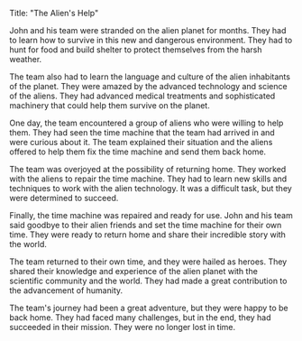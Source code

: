 Title: "The Alien's Help"

John and his team were stranded on the alien planet for months. They had to learn how to survive in this new and dangerous environment. They had to hunt for food and build shelter to protect themselves from the harsh weather.

The team also had to learn the language and culture of the alien inhabitants of the planet. They were amazed by the advanced technology and science of the aliens. They had advanced medical treatments and sophisticated machinery that could help them survive on the planet.

One day, the team encountered a group of aliens who were willing to help them. They had seen the time machine that the team had arrived in and were curious about it. The team explained their situation and the aliens offered to help them fix the time machine and send them back home.

The team was overjoyed at the possibility of returning home. They worked with the aliens to repair the time machine. They had to learn new skills and techniques to work with the alien technology. It was a difficult task, but they were determined to succeed.

Finally, the time machine was repaired and ready for use. John and his team said goodbye to their alien friends and set the time machine for their own time. They were ready to return home and share their incredible story with the world.

The team returned to their own time, and they were hailed as heroes. They shared their knowledge and experience of the alien planet with the scientific community and the world. They had made a great contribution to the advancement of humanity.

The team's journey had been a great adventure, but they were happy to be back home. They had faced many challenges, but in the end, they had succeeded in their mission. They were no longer lost in time.